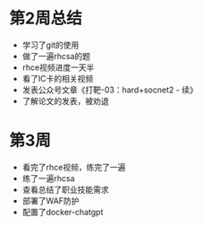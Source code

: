 # 第2周总结

+ 学习了git的使用
+ 做了一遍rhcsa的题
+ rhce视频进度一天半
+ 看了IC卡的相关视频
+ 发表公众号文章《打靶-03：hard+socnet2 - 续》
+ 了解论文的发表，被劝退

# 第3周
+ 看完了rhce视频，练完了一遍
+ 练了一遍rhcsa
+ 查看总结了职业技能需求
+ 部署了WAF防护
+ 配置了docker-chatgpt

